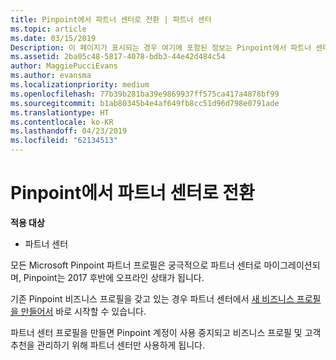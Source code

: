 ```yaml
---
title: Pinpoint에서 파트너 센터로 전환 | 파트너 센터
ms.topic: article
ms.date: 03/15/2019
Description: 이 페이지가 표시되는 경우 여기에 포함된 정보는 Pinpoint에서 파트너 센터로 전환하는 방법을 설명합니다.
ms.assetid: 2ba05c48-5817-4078-bdb3-44e42d484c54
author: MaggiePucciEvans
ms.author: evansma
ms.localizationpriority: medium
ms.openlocfilehash: 77b39b281ba39e9869937ff575ca417a4878bf99
ms.sourcegitcommit: b1ab80345b4e4af649fb8cc51d96d798e0791ade
ms.translationtype: HT
ms.contentlocale: ko-KR
ms.lasthandoff: 04/23/2019
ms.locfileid: "62134513"
---
```

# <a name="transition-from-pinpoint-to-partner-center"></a>Pinpoint에서 파트너 센터로 전환

**적용 대상**

-  파트너 센터

모든 Microsoft Pinpoint 파트너 프로필은 궁극적으로 파트너 센터로 마이그레이션되며, Pinpoint는 2017 후반에 오프라인 상태가 됩니다. 

기존 Pinpoint 비즈니스 프로필을 갖고 있는 경우 파트너 센터에서 [새 비즈니스 프로필을 만들어서](create-a-marketing-profile.md) 바로 시작할 수 있습니다.

파트너 센터 프로필을 만들면 Pinpoint 계정이 사용 중지되고 비즈니스 프로필 및 고객 추천을 관리하기 위해 파트너 센터만 사용하게 됩니다.